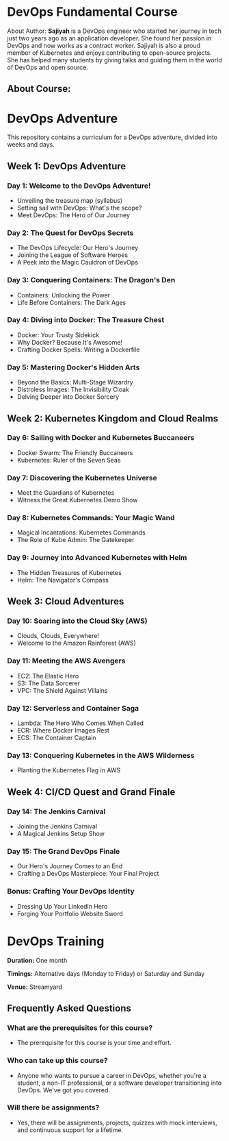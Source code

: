 # DevOps Fundamental Course

About Author: **Sajiyah** is a DevOps engineer who started her journey in tech just two years ago as
an application developer. She found her passion in DevOps and now works as a contract worker.
Sajiyah is also a proud member of Kubernetes and enjoys contributing to open-source projects. She
has helped many students by giving talks and guiding them in the world of DevOps and open
source.


## About Course:

# DevOps Adventure

This repository contains a curriculum for a DevOps adventure, divided into weeks and days.

## Week 1: DevOps Adventure

### Day 1: Welcome to the DevOps Adventure!
- Unveiling the treasure map (syllabus)
- Setting sail with DevOps: What's the scope?
- Meet DevOps: The Hero of Our Journey

### Day 2: The Quest for DevOps Secrets
- The DevOps Lifecycle: Our Hero's Journey
- Joining the League of Software Heroes
- A Peek into the Magic Cauldron of DevOps

### Day 3: Conquering Containers: The Dragon's Den
- Containers: Unlocking the Power
- Life Before Containers: The Dark Ages

### Day 4: Diving into Docker: The Treasure Chest
- Docker: Your Trusty Sidekick
- Why Docker? Because It's Awesome!
- Crafting Docker Spells: Writing a Dockerfile

### Day 5: Mastering Docker's Hidden Arts
- Beyond the Basics: Multi-Stage Wizardry
- Distroless Images: The Invisibility Cloak
- Delving Deeper into Docker Sorcery

## Week 2: Kubernetes Kingdom and Cloud Realms

### Day 6: Sailing with Docker and Kubernetes Buccaneers
- Docker Swarm: The Friendly Buccaneers
- Kubernetes: Ruler of the Seven Seas

### Day 7: Discovering the Kubernetes Universe
- Meet the Guardians of Kubernetes
- Witness the Great Kubernetes Demo Show

### Day 8: Kubernetes Commands: Your Magic Wand
- Magical Incantations: Kubernetes Commands
- The Role of Kube Admin: The Gatekeeper

### Day 9: Journey into Advanced Kubernetes with Helm
- The Hidden Treasures of Kubernetes
- Helm: The Navigator's Compass

## Week 3: Cloud Adventures

### Day 10: Soaring into the Cloud Sky (AWS)
- Clouds, Clouds, Everywhere!
- Welcome to the Amazon Rainforest (AWS)

### Day 11: Meeting the AWS Avengers
- EC2: The Elastic Hero
- S3: The Data Sorcerer
- VPC: The Shield Against Villains

### Day 12: Serverless and Container Saga
- Lambda: The Hero Who Comes When Called
- ECR: Where Docker Images Rest
- ECS: The Container Captain

### Day 13: Conquering Kubernetes in the AWS Wilderness
- Planting the Kubernetes Flag in AWS

## Week 4: CI/CD Quest and Grand Finale

### Day 14: The Jenkins Carnival
- Joining the Jenkins Carnival
- A Magical Jenkins Setup Show

### Day 15: The Grand DevOps Finale
- Our Hero's Journey Comes to an End
- Crafting a DevOps Masterpiece: Your Final Project

### Bonus: Crafting Your DevOps Identity
- Dressing Up Your LinkedIn Hero
- Forging Your Portfolio Website Sword

# DevOps Training

**Duration:** One month

**Timings:** Alternative days (Monday to Friday) or Saturday and Sunday

**Venue:** Streamyard

## Frequently Asked Questions

### What are the prerequisites for this course?
- The prerequisite for this course is your time and effort.

### Who can take up this course?
- Anyone who wants to pursue a career in DevOps, whether you're a student, a non-IT professional, or a software developer transitioning into DevOps. We've got you covered.

### Will there be assignments?
- Yes, there will be assignments, projects, quizzes with mock interviews, and continuous support for a lifetime.
